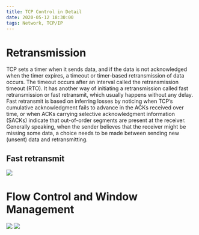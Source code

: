 ```yaml
---
title: TCP Control in Detail
date: 2020-05-12 18:30:00
tags: Network, TCP/IP
---
```


# Retransmission
TCP sets a timer when it sends data, and if the data is not acknowledged when the timer expires, a timeout or timer-based retransmission of data occurs. The timeout occurs after an interval called the retransmission timeout (RTO). It has another way of initiating a retransmission called fast retransmission or fast retransmit, which usually happens without any delay. Fast retransmit is based on inferring losses by noticing when TCP’s cumulative acknowledgment fails to advance in the ACKs received over time, or when ACKs carrying selective acknowledgment information (SACKs) indicate that out-of-order segments are present at the receiver. Generally speaking, when the sender believes that the receiver might be missing some data, a choice needs to be made between sending new (unsent) data and retransmitting.

## Fast retransmit
![](https://img2020.cnblogs.com/blog/1224734/202005/1224734-20200512182951118-640846931.png)

# Flow Control and Window Management
![](https://img2020.cnblogs.com/blog/1224734/202005/1224734-20200512183002987-1096398530.png)
![](https://img2020.cnblogs.com/blog/1224734/202005/1224734-20200512183008313-1591939209.png)